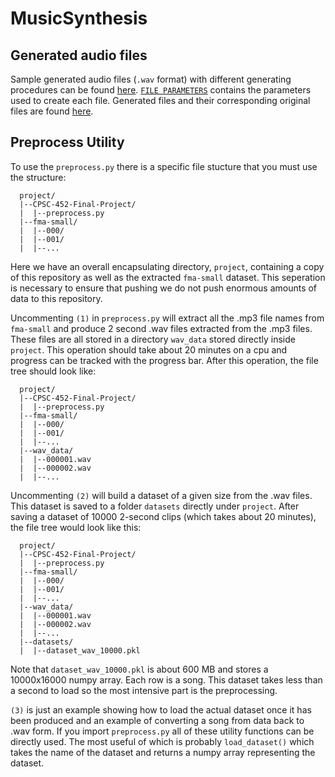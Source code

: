 # MusicSynthesis

## Generated audio files

Sample generated audio files (``.wav`` format) with different generating procedures can be found [here](https://github.com/nmadev/MusicSynthesis/tree/main/generated_wav). [``FILE PARAMETERS``](https://github.com/nmadev/MusicSynthesis/blob/main/generated_wav/FILE_PARAMETERS) contains the parameters used to create each file. Generated files and their corresponding original files are found [here](https://github.com/nmadev/MusicSynthesis/tree/main/generated_wav/merged_wav).

## Preprocess Utility

To use the ``preprocess.py`` there is a specific file stucture that you must use the structure:
````{verbatim}
  project/
  |--CPSC-452-Final-Project/
  |  |--preprocess.py
  |--fma-small/
  |  |--000/
  |  |--001/
  |  |--...
````
Here we have an overall encapsulating directory, ``project``, containing a copy of this repository as well as the extracted ``fma-small`` dataset. This seperation is necessary to ensure that pushing we do not push enormous amounts of data to this repository. 

Uncommenting ``(1)`` in ``preprocess.py`` will extract all the .mp3 file names from ``fma-small`` and produce 2 second .wav files extracted from the .mp3 files. These files are all stored in a directory ``wav_data`` stored directly inside ``project``. This operation should take about 20 minutes on a cpu and progress can be tracked with the progress bar. After this operation, the file tree should look like:
````{verbatim}
  project/
  |--CPSC-452-Final-Project/
  |  |--preprocess.py
  |--fma-small/
  |  |--000/
  |  |--001/
  |  |--...
  |--wav_data/
  |  |--000001.wav
  |  |--000002.wav
  |  |--...
````
Uncommenting ``(2)`` will build a dataset of a given size from the .wav files. This dataset is saved to a folder ``datasets`` directly under ``project``. After saving a dataset of 10000 2-second clips (which takes about 20 minutes), the file tree would look like this:
````{verbatim}
  project/
  |--CPSC-452-Final-Project/
  |  |--preprocess.py
  |--fma-small/
  |  |--000/
  |  |--001/
  |  |--...
  |--wav_data/
  |  |--000001.wav
  |  |--000002.wav
  |  |--...
  |--datasets/
  |  |--dataset_wav_10000.pkl
````
Note that ``dataset_wav_10000.pkl`` is about 600 MB and stores a 10000x16000 numpy array. Each row is a song. This dataset takes less than a second to load so the most intensive part is the preprocessing.

``(3)`` is just an example showing how to load the actual dataset once it has been produced and an example of converting a song from data back to .wav form. If you import ``preprocess.py`` all of these utility functions can be directly used. The most useful of which is probably  ``load_dataset()`` which takes the name of the dataset and returns a numpy array representing the dataset. 
